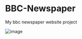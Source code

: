 # BBC-Newspaper
My bbc newspaper website project

![image](https://user-images.githubusercontent.com/102604674/167644998-fb600cf2-f715-40b7-8e01-c89fa7c0dfa9.png)
